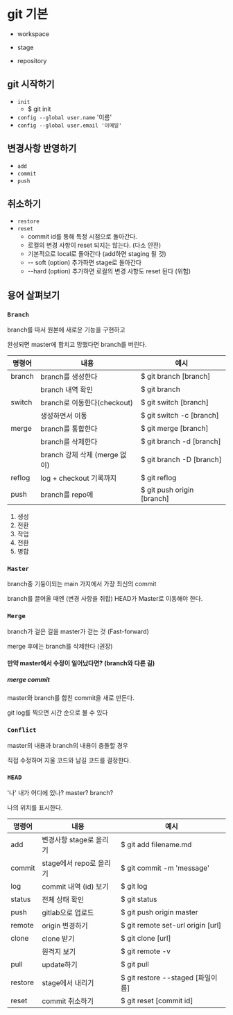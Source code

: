 # git 기본

- workspace

- stage
- repository



## git 시작하기

- `init`
  - $ git init
- `config --global user.name` '이름'
- `config --global user.email '이메일'`



## 변경사항 반영하기

- `add`
- `commit`
- `push`



## 취소하기

- `restore` 
- `reset`
  - commit id를 통해 특정 시점으로 돌아간다.
  - 로컬의 변경 사항이  reset 되지는 않는다. (다소 안전)
  - 기본적으로 local로 돌아간다 (add하면 staging 될 것)
  - -- soft (option) 추가하면 stage로 돌아간다
  -  --hard (option) 추가하면  로컬의 변경 사항도 reset 된다 (위험)



## 용어 살펴보기

### `Branch`

branch를 따서 원본에 새로운 기능을 구현하고 

완성되면 master에 합치고 망했다면 branch를 버린다.

| 명령어 | 내용                          | 예시                       |
| ------ | ----------------------------- | -------------------------- |
| branch | branch를 생성한다             | $ git branch [branch]      |
|        | branch 내역 확인              | $ git branch               |
| switch | branch로 이동한다(checkout)   | $ git switch [branch]      |
|        | 생성하면서 이동               | $ git switch -c [branch]   |
| merge  | branch를 통합한다             | $ git merge [branch]       |
|        | branch를 삭제한다             | $ git branch -d [branch]   |
|        | branch 강제 삭제 (merge 없이) | $ git branch -D [branch]   |
| reflog | log + checkout 기록까지       | $ git reflog               |
| push   | branch를 repo에               | $ git push origin [branch] |



1. 생성
2. 전환
3. 작업
4. 전환
5. 병합



### `Master`

branch중 기둥이되는 main 가지에서 가장 최신의 commit

branch를 끌어올 때엔 (변경 사항을 취합) HEAD가 Master로 이동해야 한다.



### `Merge`

branch가 걸은 길을 master가 걷는 것 (Fast-forward)

merge 후에는 branch를 삭제한다 (권장)



####  만약 master에서 수정이 일어났다면? (branch와 다른 길)

##### merge commit

master와 branch를 합친 commit을 새로 만든다.

git log를 찍으면 시간 순으로 볼 수 있다



### `Conflict`

master의 내용과 branch의 내용이 충돌할 경우

직접 수정하며 지울 코드와 남길 코드를 결정한다.



### `HEAD`

'나' 내가 어디에 있나? master? branch?

나의 위치를 표시한다.





| 명령어  | 내용                    | 예시                              |
| ------- | ----------------------- | --------------------------------- |
| add     | 변경사항 stage로 올리기 | $ git add filename.md             |
| commit  | stage에서 repo로 올리기 | $ git commit -m 'message'         |
| log     | commit 내역 (id) 보기   | $ git log                         |
| status  | 전체 상태 확인          | $ git status                      |
| push    | gitlab으로 업로드       | $ git push origin master          |
| remote  | origin 변경하기         | $ git remote set-url origin [url] |
| clone   | clone 받기              | $ git clone [url]                 |
|         | 원격지 보기             | $ git remote -v                   |
| pull    | update하기              | $ git pull                        |
| restore | stage에서 내리기        | $ git restore --staged [파일이름] |
| reset   | commit 취소하기         | $ git reset  [commit id]          |




